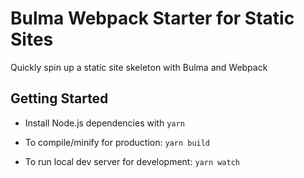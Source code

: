 # Bulma Webpack Starter for Static Sites

Quickly spin up a static site skeleton with Bulma and Webpack

## Getting Started

* Install Node.js dependencies with `yarn`

* To compile/minify for production: `yarn build`

* To run local dev server for development: `yarn watch`
  